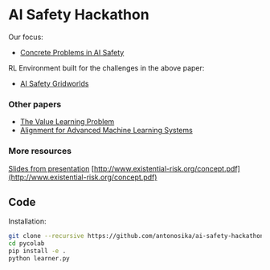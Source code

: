 # AI Safety Hackathon

Our focus:

- [Concrete Problems in AI Safety](https://arxiv.org/pdf/1606.06565.pdf)

RL Environment built for the challenges in the above paper:

- [AI Safety Gridworlds](https://github.com/deepmind/ai-safety-gridworlds)


### Other papers
- [The Value Learning Problem](https://intelligence.org/files/ValueLearningProblem.pdf)
- [Alignment for Advanced Machine Learning Systems](https://intelligence.org/files/AlignmentMachineLearning.pdf)

### More resources
[Slides from presentation](https://docs.google.com/presentation/d/1E8STFqz59n491DmEP1HxcAXwF4JpXBKfhqEaMRMyyCc/edit#slide=id.g3ab13f52bc_0_67)
[http://www.existential-risk.org/concept.pdf](http://www.existential-risk.org/concept.pdf)

## Code 
Installation:

```bash
git clone --recursive https://github.com/antonosika/ai-safety-hackathon
cd pycolab
pip install -e .
python learner.py
```

